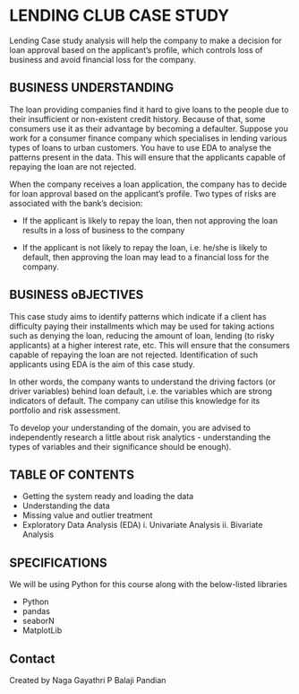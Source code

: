 # LENDING CLUB CASE STUDY
  Lending Case study analysis will help the company to make a decision for loan approval based on the applicant’s profile, which controls loss of business and avoid financial loss for the company.


## BUSINESS UNDERSTANDING

 The loan providing companies find it hard to give loans to the people due to their insufficient or non-existent credit history. Because of that, some consumers use it as their advantage by becoming a defaulter. Suppose you work for a consumer finance company which specialises in lending various types of loans to urban customers. You have to use EDA to analyse the patterns present in the data. This will ensure that the applicants capable of repaying the loan are not rejected.

  When the company receives a loan application, the company has to decide for loan approval based on the applicant’s profile. Two types of risks are associated with the bank’s decision:

* If the applicant is likely to repay the loan, then not approving the loan results in a loss of business to the company

* If the applicant is not likely to repay the loan, i.e. he/she is likely to default, then approving the loan may lead to a financial loss for the company.

## BUSINESS oBJECTIVES
 This case study aims to identify patterns which indicate if a client has difficulty paying their installments which may be used for taking actions such as denying the loan, reducing the amount of loan, lending (to risky applicants) at a higher interest rate, etc. This will ensure that the consumers capable of repaying the loan are not rejected. Identification of such applicants using EDA is the aim of this case study.

In other words, the company wants to understand the driving factors (or driver variables) behind loan default, i.e. the variables which are strong indicators of default. The company can utilise this knowledge for its portfolio and risk assessment.

To develop your understanding of the domain, you are advised to independently research a little about risk analytics - understanding the types of variables and their significance should be enough).

## TABLE OF CONTENTS
- Getting the system ready and loading the data
- Understanding the data
- Missing value and outlier treatment
- Exploratory Data Analysis (EDA)
i. Univariate Analysis
ii. Bivariate Analysis

## SPECIFICATIONS
 We will be using Python for this course along with the below-listed libraries
- Python
- pandas
- seaborN
- MatplotLib

## Contact
Created by Naga Gayathri P
           Balaji Pandian



